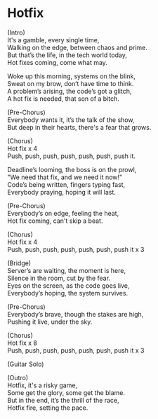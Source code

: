# Hotfix

(Intro) <br>
It's a gamble, every single time, <br>
Walking on the edge, between chaos and prime. <br>
But that’s the life, in the tech world today, <br>
Hot fixes coming, come what may. <br>

Woke up this morning, systems on the blink, <br>
Sweat on my brow, don’t have time to think. <br>
A problem’s arising, the code’s got a glitch, <br>
A hot fix is needed, that son of a bitch. <br>

(Pre-Chorus) <br>
Everybody wants it, it’s the talk of the show, <br>
But deep in their hearts, there's a fear that grows. <br>

(Chorus) <br>
Hot fix x 4 <br>
Push, push, push, push, push, push, push it. <br>

Deadline’s looming, the boss is on the prowl, <br>
"We need that fix, and we need it now!" <br>
Code’s being written, fingers typing fast, <br>
Everybody praying, hoping it will last. <br>

(Pre-Chorus) <br>
Everybody’s on edge, feeling the heat, <br>
Hot fix coming, can't skip a beat. <br>

(Chorus) <br>
Hot fix x 4 <br>
Push, push, push, push, push, push, push it x 3 <br>

(Bridge) <br>
Server’s are waiting, the moment is here, <br>
Silence in the room, cut by the fear. <br>
Eyes on the screen, as the code goes live, <br>
Everybody’s hoping, the system survives. <br>

(Pre-Chorus) <br>
Everybody’s brave, though the stakes are high, <br>
Pushing it live, under the sky. <br>

(Chorus) <br>
Hot fix x 8 <br>
Push, push, push, push, push, push, push it x 3 <br>

(Guitar Solo) <br>

(Outro) <br>
Hotfix, it's a risky game, <br>
Some get the glory, some get the blame. <br>
But in the end, it’s the thrill of the race, <br>
Hotfix fire, setting the pace. <br>
